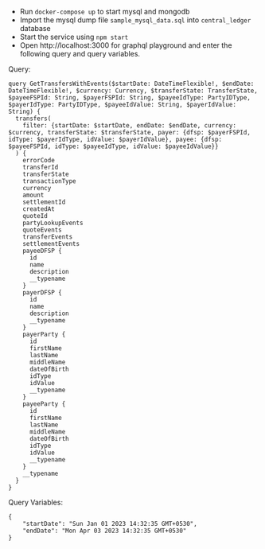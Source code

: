 - Run `docker-compose up` to start mysql and mongodb
- Import the mysql dump file `sample_mysql_data.sql` into `central_ledger` database
- Start the service using `npm start`
- Open http://localhost:3000 for graphql playground and enter the following query and query variables.

Query:
```
query GetTransfersWithEvents($startDate: DateTimeFlexible!, $endDate: DateTimeFlexible!, $currency: Currency, $transferState: TransferState, $payeeFSPId: String, $payerFSPId: String, $payeeIdType: PartyIDType, $payerIdType: PartyIDType, $payeeIdValue: String, $payerIdValue: String) {
  transfers(
    filter: {startDate: $startDate, endDate: $endDate, currency: $currency, transferState: $transferState, payer: {dfsp: $payerFSPId, idType: $payerIdType, idValue: $payerIdValue}, payee: {dfsp: $payeeFSPId, idType: $payeeIdType, idValue: $payeeIdValue}}
  ) {
    errorCode
    transferId
    transferState
    transactionType
    currency
    amount
    settlementId
    createdAt
    quoteId
    partyLookupEvents
    quoteEvents
    transferEvents
    settlementEvents
    payeeDFSP {
      id
      name
      description
      __typename
    }
    payerDFSP {
      id
      name
      description
      __typename
    }
    payerParty {
      id
      firstName
      lastName
      middleName
      dateOfBirth
      idType
      idValue
      __typename
    }
    payeeParty {
      id
      firstName
      lastName
      middleName
      dateOfBirth
      idType
      idValue
      __typename
    }
    __typename
  }
}
```

Query Variables:
```
{
    "startDate": "Sun Jan 01 2023 14:32:35 GMT+0530",
    "endDate": "Mon Apr 03 2023 14:32:35 GMT+0530"
}
```



